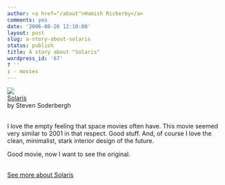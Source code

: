 ```yaml
---
author: <a href="/about">Hamish Rickerby</a>
comments: yes
date: '2006-08-26 12:10:00'
layout: post
slug: a-story-about-solaris
status: publish
title: A story about "Solaris"
wordpress_id: '67'
? ''
: - movies
---
```


<div><div><a href="http://www.allconsuming.net/item/view/43841"><img src="http://ec1.images-amazon.com/images/P/B00009ATIX.01._SCTHUMBZZZ_.jpg" /></a></div><div><a href="http://www.allconsuming.net/item/view/43841">Solaris</a></div><div>by Steven Soderbergh</div><br /><div><p>I love the empty feeling that space movies often have.  This movie seemed very similar to 2001 in that respect.  Good stuff.  And, of course I love the clean, minimalist, stark interior design of the future.</p>	<p>Good movie, now I want to see the original.</p></div><div><a href="http://www.allconsuming.net/person/rickerbh/43841"><br />See more about Solaris</a></div></div>